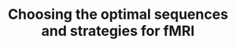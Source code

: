 ---
title: "Choosing the optimal sequences and strategies for fMRI"
project_id: 
conf_date: 2000-09-06
conference_id: ""
presenters:
   - peter_bandettini
summary: "<p>APA-fMRI Workshop, San Diego, CA</p>"
file: /assets/presentations/T94.ppt
filename: T94.ppt
layout: presentation
---